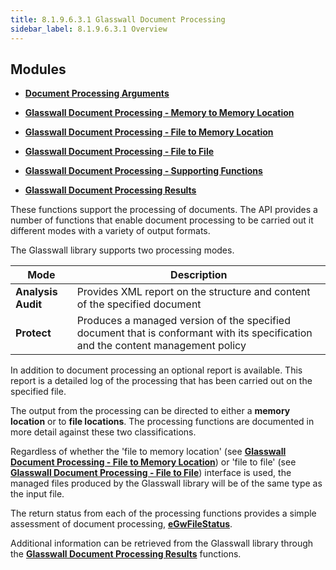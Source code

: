 ```yaml
---
title: 8.1.9.6.3.1 Glasswall Document Processing
sidebar_label: 8.1.9.6.3.1 Overview
---
```


## Modules

- [**Document Processing Arguments**](8_1_9_6_3_6_2-doc_processing_args.md)

- [**Glasswall Document Processing - Memory to Memory Location**](8_1_9_6_3_6_3-mem_to_mem_location.md)

- [**Glasswall Document Processing - File to Memory Location**](8_1_9_6_3_6_4-file_to_mem_location.md)

- [**Glasswall Document Processing - File to File**](8_1_9_6_3_6_5-file_to_file.md)
  
- [**Glasswall Document Processing - Supporting Functions**](8_1_9_6_3_6_6-supporting_functions.md)

- [**Glasswall Document Processing Results**](8_1_9_6_3_7-doc_proc_res/8_1_9_6_3_7_1-overview.md)

These functions support the processing of documents. The API provides a number of functions that enable document processing to be carried out it different modes with a variety of output formats.

The Glasswall library supports two processing modes.

| **Mode** | **Description** |
| --- | --- |
| **Analysis Audit** | Provides XML report on the structure and content of the specified document |
| **Protect** | Produces a managed version of the specified document that is conformant with its specification and the content management policy |

In addition to document processing an optional report is available. This report is a detailed log of the processing that has been carried out on the specified file.

The output from the processing can be directed to either a  **memory location**  or to  **file locations**. The processing functions are documented in more detail against these two classifications.

Regardless of whether the &#39;file to memory location&#39; (see [**Glasswall Document Processing - File to Memory Location**](8_1_9_6_3_6_4-file_to_mem_location.md)) or &#39;file to file&#39; (see [**Glasswall Document Processing - File to File**](8_1_9_6_3_6_5-file_to_file.md)) interface is used, the managed files produced by the Glasswall library will be of the same type as the input file.

The return status from each of the processing functions provides a simple assessment of document processing, [**eGwFileStatus**](8_1_9_6_3_7-doc_proc_res/8_1_9_6_3_7_2-ret_stat_def.md#egwfilestatus).

Additional information can be retrieved from the Glasswall library through the [**Glasswall Document Processing Results**](8_1_9_6_3_7-doc_proc_res/8_1_9_6_3_7_1-overview.md) functions.